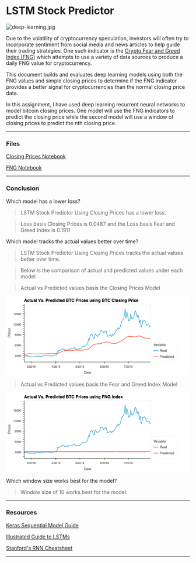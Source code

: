 # LSTM Stock Predictor

![deep-learning.jpg](Images/deep-learning.jpg)

Due to the volatility of cryptocurrency speculation, investors will often try to incorporate sentiment from social media and news articles to help guide their trading strategies. One such indicator is the [Crypto Fear and Greed Index (FNG)](https://alternative.me/crypto/fear-and-greed-index/) which attempts to use a variety of data sources to produce a daily FNG value for cryptocurrency. 

This document builds and evaluates deep learning models using both the FNG values and simple closing prices to determine if the FNG indicator provides a better signal for cryptocurrencies than the normal closing price data.

In this assignment, I have used deep learning recurrent neural networks to model bitcoin closing prices. One model will use the FNG indicators to predict the closing price while the second model will use a window of closing prices to predict the nth closing price.


- - -

### Files

[Closing Prices Notebook](lstm_stock_predictor_closing.ipynb)

[FNG Notebook](lstm_stock_predictor_fng.ipynb)

- - -

### Conclusion

Which model has a lower loss?
>LSTM Stock Predictor Using Closing Prices has a lower loss.

>Loss basis Closing Prices is 0.0487 and the Loss basis Fear and Greed Index is 0.1911


Which model tracks the actual values better over time?
>LSTM Stock Predictor Using Closing Prices tracks the actual values better over time.

>Below is the comparison of actual and predicted values under each model

>Actual vs Predicted values basis the Closing Prices Model

![plot_closingprices.png](Images/plot_closingprices.png)

>Actual vs Predicted values basis the Fear and Greed Index Model

![plot_fng.png](Images/plot_fng.png)


Which window size works best for the model?
>Window size of 10 works best for the model.


- - -

### Resources

[Keras Sequential Model Guide](https://keras.io/getting-started/sequential-model-guide/)

[Illustrated Guide to LSTMs](https://towardsdatascience.com/illustrated-guide-to-lstms-and-gru-s-a-step-by-step-explanation-44e9eb85bf21)

[Stanford's RNN Cheatsheet](https://stanford.edu/~shervine/teaching/cs-230/cheatsheet-recurrent-neural-networks)

- - -




